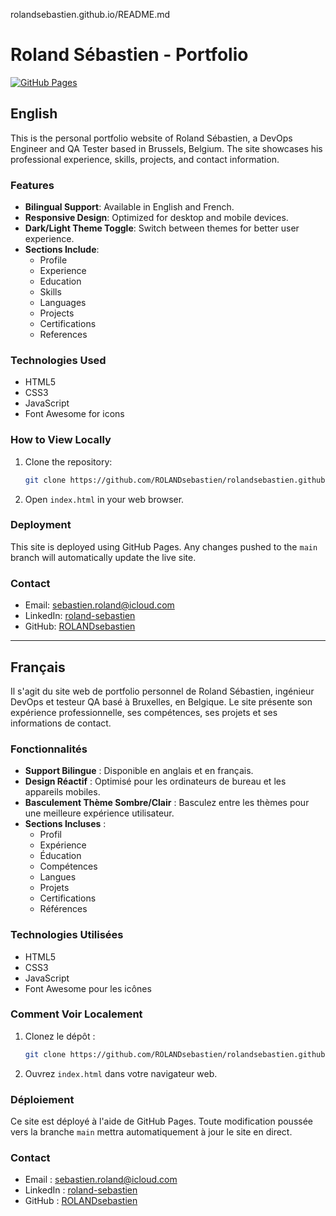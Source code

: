 rolandsebastien.github.io/README.md
# Roland Sébastien - Portfolio

[![GitHub Pages](https://img.shields.io/badge/GitHub%20Pages-Deployed-blue)](https://rolandsebastien.github.io)

## English

This is the personal portfolio website of Roland Sébastien, a DevOps Engineer and QA Tester based in Brussels, Belgium. The site showcases his professional experience, skills, projects, and contact information.

### Features
- **Bilingual Support**: Available in English and French.
- **Responsive Design**: Optimized for desktop and mobile devices.
- **Dark/Light Theme Toggle**: Switch between themes for better user experience.
- **Sections Include**:
  - Profile
  - Experience
  - Education
  - Skills
  - Languages
  - Projects
  - Certifications
  - References

### Technologies Used
- HTML5
- CSS3
- JavaScript
- Font Awesome for icons

### How to View Locally
1. Clone the repository:
   ```bash
   git clone https://github.com/ROLANDsebastien/rolandsebastien.github.io.git
   ```
2. Open `index.html` in your web browser.

### Deployment
This site is deployed using GitHub Pages. Any changes pushed to the `main` branch will automatically update the live site.

### Contact
- Email: sebastien.roland@icloud.com
- LinkedIn: [roland-sebastien](https://linkedin.com/in/roland-sebastien)
- GitHub: [ROLANDsebastien](https://github.com/ROLANDsebastien)

---

## Français

Il s'agit du site web de portfolio personnel de Roland Sébastien, ingénieur DevOps et testeur QA basé à Bruxelles, en Belgique. Le site présente son expérience professionnelle, ses compétences, ses projets et ses informations de contact.

### Fonctionnalités
- **Support Bilingue** : Disponible en anglais et en français.
- **Design Réactif** : Optimisé pour les ordinateurs de bureau et les appareils mobiles.
- **Basculement Thème Sombre/Clair** : Basculez entre les thèmes pour une meilleure expérience utilisateur.
- **Sections Incluses** :
  - Profil
  - Expérience
  - Éducation
  - Compétences
  - Langues
  - Projets
  - Certifications
  - Références

### Technologies Utilisées
- HTML5
- CSS3
- JavaScript
- Font Awesome pour les icônes

### Comment Voir Localement
1. Clonez le dépôt :
   ```bash
   git clone https://github.com/ROLANDsebastien/rolandsebastien.github.io.git
   ```
2. Ouvrez `index.html` dans votre navigateur web.

### Déploiement
Ce site est déployé à l'aide de GitHub Pages. Toute modification poussée vers la branche `main` mettra automatiquement à jour le site en direct.

### Contact
- Email : sebastien.roland@icloud.com
- LinkedIn : [roland-sebastien](https://linkedin.com/in/roland-sebastien)
- GitHub : [ROLANDsebastien](https://github.com/ROLANDsebastien)